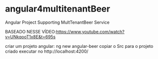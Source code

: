# angular4multitenantBeer
Angular Project Supporting MultTenantBeer Service


BASEADO NESSE VÍDEO:https://www.youtube.com/watch?v=UNkqooT1x8E&t=695s

criar um projeto angular: ng new angular-beer
copiar o Src para o projeto criado
executar no http://localhost:4200/

